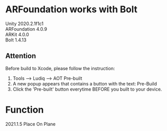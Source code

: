# ARFoundation works with Bolt
Unity 2020.2.1f1c1  
ARFoundation 4.0.9  
ARKit 4.0.0  
Bolt 1.4.13
  
## Attention
Before build to Xcode, please follow the instruction:
1. Tools --> Ludiq --> AOT Pre-built  
2. A new popup appears that contains a button with the text: Pre-Build  
3. Click the 'Pre-built' button everytime BEFORE you built to your device.  
  
# Function
2021.1.5 Place On Plane
